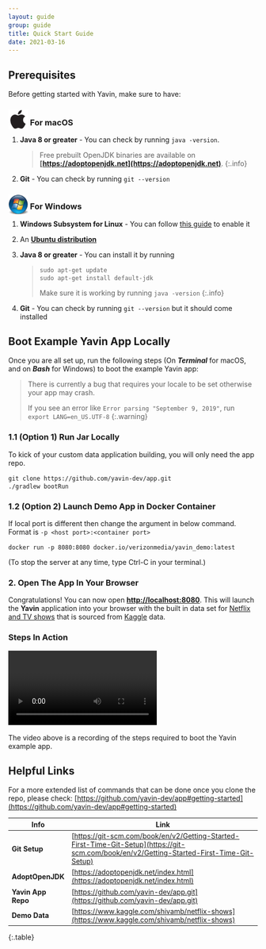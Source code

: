 ```yaml
---
layout: guide
group: guide
title: Quick Start Guide
date: 2021-03-16
---
```


## Prerequisites

Before getting started with Yavin, make sure to have:

### <img src="/assets/images/mac_icon.png" alt="mac logo" style="height: 40px; margin-bottom: -8px"> For macOS

1. **Java 8 or greater** - You can check by running ```java -version```.
    > Free prebuilt OpenJDK binaries are available on **[https://adoptopenjdk.net](https://adoptopenjdk.net)**.
    {:.info}

2. **Git** - You can check by running ```git --version```

### <img src="/assets/images/windows_icon.png" alt="windows logo" style="height: 40px; margin-bottom: -10px"> For Windows

1. **Windows Subsystem for Linux** - You can follow [this guide](https://docs.microsoft.com/en-us/windows/wsl/install-win10) to enable it
2. An [**Ubuntu distribution**](https://www.microsoft.com/store/apps/9N9TNGVNDL3Q) 
3. **Java 8 or greater** - You can install it by running
    > ```shell
    > sudo apt-get update
    > sudo apt-get install default-jdk
    > ```
    >
    > Make sure it is working by running ```java -version```
    {:.info}

4. **Git** - You can check by running ```git --version``` but it should come installed

## Boot Example Yavin App Locally

Once you are all set up, run the following steps (On ***Terminal*** for macOS, and on ***Bash*** for Windows) to boot the example Yavin app:

> There is currently a bug that requires your locale to be set otherwise your app may crash.
>
> If you see an error like `Error parsing "September 9, 2019"`, run `export LANG=en_US.UTF-8`
{:.warning}

### 1.1 (Option 1) Run Jar Locally

To kick of your custom data application building, you will only need the app repo.

```shell
git clone https://github.com/yavin-dev/app.git
./gradlew bootRun                           
```

### 1.2 (Option 2) Launch Demo App in Docker Container

If local port is different then change the argument in below command. Format is ```-p <host port>:<container port>```

```shell
docker run -p 8080:8080 docker.io/verizonmedia/yavin_demo:latest
```

(To stop the server at any time, type Ctrl-C in your terminal.)

### 2. Open The App In Your Browser

Congratulations! You can now open **[http://localhost:8080](http://localhost:8080)**. This will launch the **Yavin** application into your browser with the built in data set for [Netflix and TV shows](https://www.kaggle.com/shivamb/netflix-shows) that is sourced from [Kaggle](https://www.kaggle.com/) data.


### Steps In Action

<video controls class="m-t-20">
  <source src="/assets/images/QS_installation_and_run.mp4" type="video/mp4">
</video>

The video above is a recording of the steps required to boot the Yavin example app.

## Helpful Links

For a more extended list of commands that can be done once you clone the repo, please check: [https://github.com/yavin-dev/app#getting-started](https://github.com/yavin-dev/app#getting-started)

| Info                     |  Link  |
|---------------------------------|--------|
| **Git Setup**  | [https://git-scm.com/book/en/v2/Getting-Started-First-Time-Git-Setup](https://git-scm.com/book/en/v2/Getting-Started-First-Time-Git-Setup) |
| **AdoptOpenJDK**  | [https://adoptopenjdk.net/index.html](https://adoptopenjdk.net/index.html) |
| **Yavin App Repo**  |  [https://github.com/yavin-dev/app.git](https://github.com/yavin-dev/app.git) |
| **Demo Data** | [https://www.kaggle.com/shivamb/netflix-shows](https://www.kaggle.com/shivamb/netflix-shows) |
{:.table}
